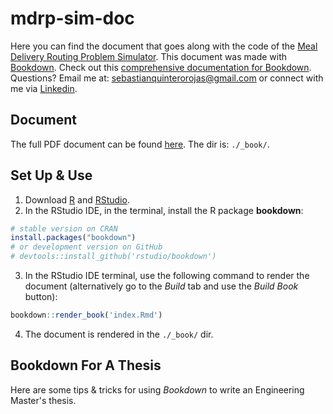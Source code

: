 # mdrp-sim-doc

Here you can find the document that goes along with the code of the [Meal Delivery Routing Problem Simulator](https://github.com/sebastian-quintero/mdrp-sim).
This document was made with [Bookdown](https://bookdown.org/). Check out this [comprehensive documentation for Bookdown](https://bookdown.org/yihui/bookdown/).
Questions? Email me at: sebastianquinterorojas@gmail.com or connect with me via [Linkedin](https://www.linkedin.com/in/sebastian-quintero-rojas/).

## Document

The full PDF document can be found [here](https://github.com/sebastian-quintero/mdrp-sim-doc/tree/master/_book).
The dir is: `./_book/`.

## Set Up & Use

1. Download [R](https://cran.r-project.org/mirrors.html) and [RStudio](https://rstudio.com/products/rstudio/download/#download).
2. In the RStudio IDE, in the terminal, install the R package **bookdown**:

```R
# stable version on CRAN
install.packages("bookdown")
# or development version on GitHub
# devtools::install_github('rstudio/bookdown')
```

3. In the RStudio IDE terminal, use the following command to render the document (alternatively go to the _Build_ tab and use the _Build Book_ button):

```R
bookdown::render_book('index.Rmd')
```

4. The document is rendered in the `./_book/` dir.

## Bookdown For A Thesis

Here are some tips & tricks for using _Bookdown_ to write an Engineering Master's thesis.
